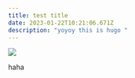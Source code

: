```yaml
---
title: test title
date: 2023-01-22T10:21:06.671Z
description: "yoyoy this is hugo "
---
```

![](/img/截圖-2022-10-01-下午6.38.03.png)



haha